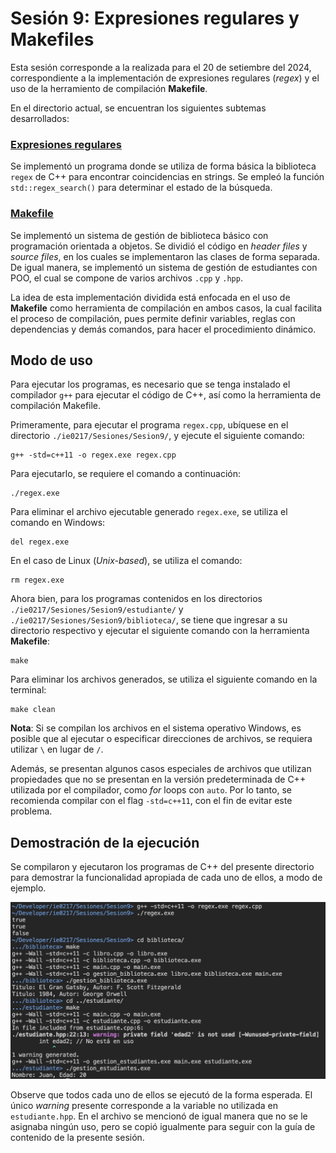 # Sesión 9: Expresiones regulares y Makefiles

Esta sesión corresponde a la realizada para el 20 de setiembre del 2024, correspondiente a la implementación de expresiones regulares (_regex_) y el uso de la herramiento de compilación __Makefile__.

En el directorio actual, se encuentran los siguientes subtemas desarrollados:

### <ins>Expresiones regulares</ins>

Se implementó un programa donde se utiliza de forma básica la biblioteca `regex` de C++ para encontrar coincidencias en strings. Se empleó la función `std::regex_search()` para determinar el estado de la búsqueda.

### <ins>Makefile</ins>

Se implementó un sistema de gestión de biblioteca básico con programación orientada a objetos. Se dividió el código en _header files_ y _source files_, en los cuales se implementaron las clases de forma separada. De igual manera, se implementó un sistema de gestión de estudiantes con POO, el cual se compone de varios archivos `.cpp` y `.hpp`.

La idea de esta implementación dividida está enfocada en el uso de __Makefile__ como herramienta de compilación en ambos casos, la cual facilita el proceso de compilación, pues permite definir variables, reglas con dependencias y demás comandos, para hacer el procedimiento dinámico. 

## Modo de uso

Para ejecutar los programas, es necesario que se tenga instalado el compilador `g++` para ejecutar el código de C++, así como la herramienta de compilación Makefile.

Primeramente, para ejecutar el programa `regex.cpp`, ubíquese en el directorio `./ie0217/Sesiones/Sesion9/`, y ejecute el siguiente comando:

```
g++ -std=c++11 -o regex.exe regex.cpp
```

Para ejecutarlo, se requiere el comando a continuación:

```
./regex.exe
```

Para eliminar el archivo ejecutable generado `regex.exe`, se utiliza el comando en Windows:

```
del regex.exe
```

En el caso de Linux (_Unix-based_), se utiliza el comando:

```
rm regex.exe
```

Ahora bien, para los programas contenidos en los directorios `./ie0217/Sesiones/Sesion9/estudiante/` y `./ie0217/Sesiones/Sesion9/biblioteca/`, se tiene que ingresar a su directorio respectivo y ejecutar el siguiente comando con la herramienta __Makefile__:
```
make
```

Para eliminar los archivos generados, se utiliza el siguiente comando en la terminal:
```
make clean
```

__Nota__: Si se compilan los archivos en el sistema operativo Windows, es posible que al ejecutar o especificar direcciones de archivos, se requiera utilizar `\` en lugar de `/`.

Además, se presentan algunos casos especiales de archivos que utilizan propiedades que no se presentan en la versión predeterminada de C++ utilizada por el compilador, como _for_ loops con `auto`. Por lo tanto, se recomienda compilar con el flag `-std=c++11`, con el fin de evitar este problema.

## Demostración de la ejecución

Se compilaron y ejecutaron los programas de C++ del presente directorio para demostrar la funcionalidad apropiada de cada uno de ellos, a modo de ejemplo.

<img src="./images/ejemploEjecucion.png" width="750"/>

Observe que todos cada uno de ellos se ejecutó de la forma esperada. El único _warning_ presente corresponde a la variable no utilizada en `estudiante.hpp`. En el archivo se mencionó de igual manera que no se le asignaba ningún uso, pero se copió igualmente para seguir con la guía de contenido de la presente sesión.